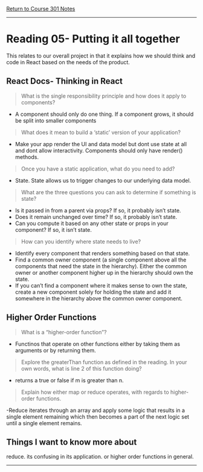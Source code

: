 [Return to Course 301 Notes](https://KrisDunning.github.io/301-Reading-Notes/README.html)

-----
# Reading 05- Putting it all together

This relates to our overall project in that it explains how we should think and code in React based on the needs of the product.


## React Docs- Thinking in React

>What is the single responsibility principle and how does it apply to components?

- A component should only do one thing. If a component grows, it should be split into smaller components

>What does it mean to build a ‘static’ version of your application?

- Make your app render the UI and data model but dont use state at all and dont allow interactivity. Components should only have render() methods.

>Once you have a static application, what do you need to add?

- State. State allows us to trigger changes to our underlying data model. 

>What are the three questions you can ask to determine if something is state?

- Is it passed in from a parent via props? If so, it probably isn’t state.
- Does it remain unchanged over time? If so, it probably isn’t state.
- Can you compute it based on any other state or props in your component? If so, it isn’t state.

>How can you identify where state needs to live?

- Identify every component that renders something based on that state.
- Find a common owner component (a single component above all the components that need the state in the hierarchy).
Either the common owner or another component higher up in the hierarchy should own the state.
- If you can’t find a component where it makes sense to own the state, create a new component solely for holding the state and add it somewhere in the hierarchy above the common owner component.


## Higher Order Functions

>What is a “higher-order function”?

- Functinos that operate on other functions either by taking them as arguments or by returning them.

>Explore the greaterThan function as defined in the reading. In your own words, what is line 2 of this function doing?

- returns a true or false if m is greater than n.

>Explain how either map or reduce operates, with regards to higher-order functions.

-Reduce iterates through an array and apply some logic that results in a single element remaining which then becomes a part of the next logic set until a single element remains.


## Things I want to know more about

reduce. its confusing in its application. or higher order functions in general. 

-----
